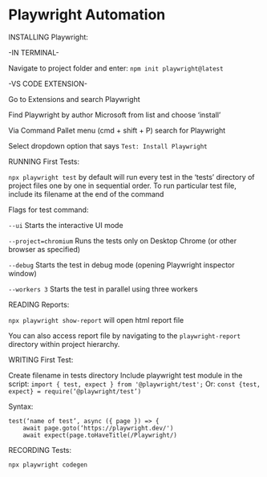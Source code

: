 # Playwright Automation


INSTALLING Playwright:

-IN TERMINAL-

Navigate to project folder and enter: `npm init playwright@latest`

-VS CODE EXTENSION-

Go to Extensions and search Playwright

Find Playwright by author Microsoft from list and choose ‘install’

Via Command Pallet menu (cmd + shift + P) search for Playwright 

Select dropdown option that says `Test: Install Playwright`

RUNNING First Tests:

`npx playwright test` by default will run every test in the ‘tests’ directory of project files one by one in sequential order. 
To run particular test file, include its filename at the end of the command

Flags for test command:

`--ui` Starts the interactive UI mode

`--project=chromium` Runs the tests only on Desktop Chrome (or other browser as specified)

`--debug` Starts the test in debug mode (opening Playwright inspector window)

`--workers 3` Starts the test in parallel using three workers 

READING Reports:

`npx playwright show-report` will open html report file

You can also access report file by navigating to the `playwright-report` directory within project hierarchy.

WRITING First Test:

Create filename in tests directory
Include playwright test module in the script: `import { test, expect } from '@playwright/test';`
Or: `const {test, expect} = require(‘@playwright/test’)`

Syntax:
```
test(‘name of test’, async ({ page }) => {
    await page.goto(‘https://playwright.dev/')
    await expect(page.toHaveTitle(/Playwright/)
```

RECORDING Tests:

`npx playwright codegen`